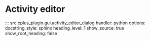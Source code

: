 # Activity editor

::: src.cplus_plugin.gui.activity_editor_dialog
    handler: python
    options:
        docstring_style: sphinx
        heading_level: 1
        show_source: true
        show_root_heading: false